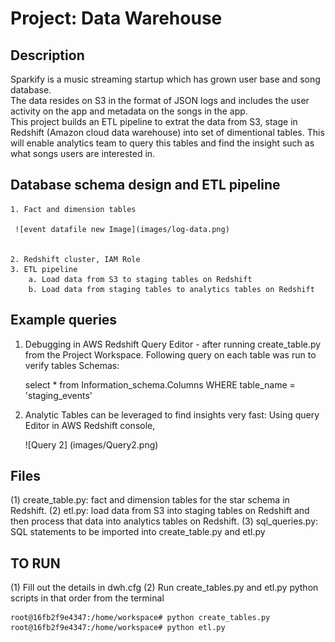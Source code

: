# Project: Data Warehouse

## Description
Sparkify is a music streaming startup which has grown user base and song database.  
The data resides on S3 in the format of JSON logs and includes the user activity on the app and metadata on the songs in the app.  
This project builds an ETL pipeline to extrat the data from S3, stage in Redshift (Amazon cloud data warehouse) into set of dimentional tables.  This will enable analytics team to query this tables and find the insight such as what songs users are interested in.  

## Database schema design and ETL pipeline

    1. Fact and dimension tables
    
     ![event datafile new Image](images/log-data.png)
    
    
    2. Redshift cluster, IAM Role
    3. ETL pipeline
        a. Load data from S3 to staging tables on Redshift
        b. Load data from staging tables to analytics tables on Redshift


## Example queries

1. Debugging in AWS Redshift Query Editor - after running create_table.py from the Project Workspace.
   Following query on each table was run to verify tables Schemas:
   
   select * from Information_schema.Columns WHERE table_name = 'staging_events'

2. Analytic Tables can be leveraged to find insights very fast:
   Using query Editor in AWS Redshift console,
   
   ![Query 2] (images/Query2.png)
   
## Files

(1) create_table.py: fact and dimension tables for the star schema in Redshift.
(2) etl.py: load data from S3 into staging tables on Redshift and then process that data into analytics tables on Redshift.
(3) sql_queries.py: SQL statements to be imported into create_table.py and etl.py

## TO RUN

(1) Fill out the details in dwh.cfg
(2) Run create_tables.py and etl.py python scripts in that order from the terminal

    root@16fb2f9e4347:/home/workspace# python create_tables.py
    root@16fb2f9e4347:/home/workspace# python etl.py